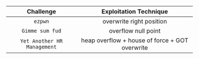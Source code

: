 | Challenge | Exploitation Technique |
| :---: | :---: |
| `ezpwn` | overwrite right position |
| `Gimme sum fud` | overflow null point |
| `Yet Another HR Management` | heap overflow + house of force + GOT overwrite |
